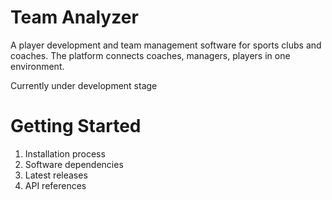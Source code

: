 # Team Analyzer
A player development and team management software for sports clubs and coaches. The platform connects coaches, managers, players in one environment.

Currently under development stage

# Getting Started
1.	Installation process
2.	Software dependencies
3.	Latest releases
4.	API references
